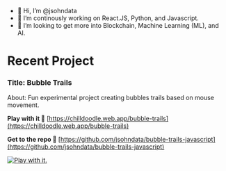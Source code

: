- 👋 Hi, I’m @jsohndata
- 🌱 I’m continously working on React.JS, Python, and Javascript.
- 💞️ I’m looking to get more into Blockchain, Machine Learning (ML), and AI.

<!---
jsohndata/jsohndata is a ✨ special ✨ repository because its `README.md` (this file) appears on your GitHub profile.
You can click the Preview link to take a look at your changes.
--->

# Recent Project
### Title: Bubble Trails
About: Fun experimental project creating bubbles trails based on mouse movement.

**Play with it 👾** [https://chilldoodle.web.app/bubble-trails](https://chilldoodle.web.app/bubble-trails) 

**Get to the repo 🚁** [https://github.com/jsohndata/bubble-trails-javascript](https://github.com/jsohndata/bubble-trails-javascript)

[![Play with it.](https://github.com/jsohndata/bubble-trails-javascript/blob/main/src/readme-bubble-trails.gif)](https://chilldoodle.web.app/bubble-trails)
